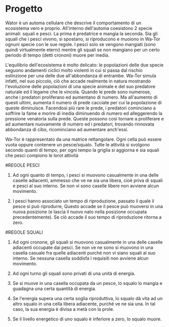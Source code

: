 # Progetto

Wator è un automa cellulare che descrive il comportamento di un ecosistema vero e proprio.
All'interno dell'automa coesistono 2 specie animali: squali e pesci.
La prima è predatrice e mangia la seconda.
Sia gli squali che i pesci vivono, si spostano, si riproducono e muoiono in Wa-Tor ognuni specie con le sue regole.
I pesci solo se vengono mangiati (sono quindi virtualmente eterni) mentre gli squali se non mangiano per un certo periodo di tempo (detti crononi) muore per inedia.

L'equilibrio dell'ecosistema è molto delicato: le popolazioni delle due specie seguono andamenti ciclici molto violenti in cui si passa dal rischio estinzione per una delle due all'abbondanza di entrambe. Wa-Tor simula infatti, nel suo piccolo, ciò che accade realmente in natura mostrando l'evoluzione delle popolazioni di una specie animale e del suo predatore naturale ed il legame che le vincola.
Quando le prede sono numerose, anche i predatori proliferano ed aumentano di numero. Ma all'aumento di questi ultimi, aumenta il numero di prede cacciate per cui la popolazione di queste diminuisce. Facendosi più rare le prede, i predatori cominciano a soffrire la fame e morire di inedia diminuendo di numero ed alleggerendo la pressione venatoria sulla prede. Queste possono così tornare a proliferare e ad aumentare nuovamente di numero ed i predatori, trovando rinnovata abbondanza di cibo, ricominciano ad aumentare anch'essi.

Wa-Tor è rappresentato da una matrice rettangolare. Ogni cella può essere vuota oppure contenere un pesce/squalo.
Tutte le attività si svolgono secondo quanti di tempo, per ogni tempo la griglia si aggiorna e sia squali che pesci compiono le lorot attività

#REGOLE PESCI
1) Ad ogni quanto di tempo, i pesci si muovono casualmente in una delle caselle adiacenti, ammesso che ve ne sia una libera, cioè priva di squali e pesci al suo interno. Se non vi sono caselle libere non avviene alcun movimento.

2) I pesci hanno associato un tempo di riproduzione, passato il quale il pesce si può riprodurre, Questo accade se il pesce può muoversi in una nuova posizione (e lascia il nuovo nato nella posizione occupata precedentemente). Se ciò accade il suo tempo di riproduzione ritorna a zero. 

#REGOLE SQUALI
1) Ad ogni cronone, gli squali si muovono casualmente in una delle caselle adiacenti occupate dai pesci. Se non ve ne sono si muovono in una casella casuale fra quelle adiacenti purché non vi siano squali al suo interno. Se nessuna casella soddisfa i requisiti non avviene alcun movimento.

2) Ad ogni turno gli squali sono privati di una unità di energia.

3) Se si muove in una casella occupata da un pesce, lo squalo lo mangia e guadagna una certa quantità di energia.

4) Se l'energia supera una certa soglia riproduttiva, lo squalo dà vita ad un altro squalo in una cella libera adiacente, purché ve ne sia una. In tal caso, la sua energia è divisa a metà con la prole.

5) Se il livello energetico di uno squalo è inferiore a zero, lo squalo muore.
